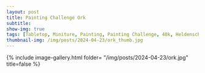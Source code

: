 ```yaml
---
layout: post
title: Painting Challenge Ork
subtitle:
show-img: true
tags: [Tabletop, Miniture, Painting, Painting Challenge, 40k, Heldenschmiede]
thumbnail-img: /img/posts/2024-04-23/ork_thumb.jpg
---
```


{% include image-gallery.html folder= "/img/posts/2024-04-23/ork.jpg" title=false %}
